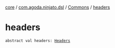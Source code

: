 [core](../../index.md) / [com.agoda.ninjato.dsl](../index.md) / [Commons](index.md) / [headers](./headers.md)

# headers

`abstract val headers: `[`Headers`](../../com.agoda.ninjato.http/-headers/index.md)